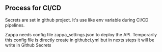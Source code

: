 ## Process for CI/CD

Secrets are set in github project. It's use like env variable during CI/CD pipelines.

Zappa needs config file zappa_settings.json to deploy the API.
Temporarily this config file is directly create in githubci.yml but in nexts steps it will be write in Github Secrets
